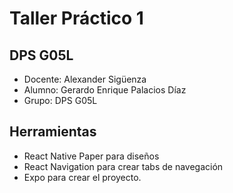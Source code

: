 # Taller Práctico 1
## DPS G05L
 - Docente: Alexander Sigüenza
 - Alumno: Gerardo Enrique Palacios Díaz
 - Grupo: DPS G05L

## Herramientas

 - React Native Paper para diseños
 - React Navigation para crear tabs de navegación
 - Expo para crear el proyecto.